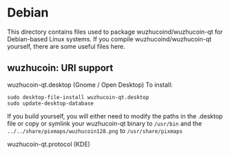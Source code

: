 
Debian
====================
This directory contains files used to package wuzhucoind/wuzhucoin-qt
for Debian-based Linux systems. If you compile wuzhucoind/wuzhucoin-qt yourself, there are some useful files here.

## wuzhucoin: URI support ##


wuzhucoin-qt.desktop  (Gnome / Open Desktop)
To install:

	sudo desktop-file-install wuzhucoin-qt.desktop
	sudo update-desktop-database

If you build yourself, you will either need to modify the paths in
the .desktop file or copy or symlink your wuzhucoin-qt binary to `/usr/bin`
and the `../../share/pixmaps/wuzhucoin128.png` to `/usr/share/pixmaps`

wuzhucoin-qt.protocol (KDE)

